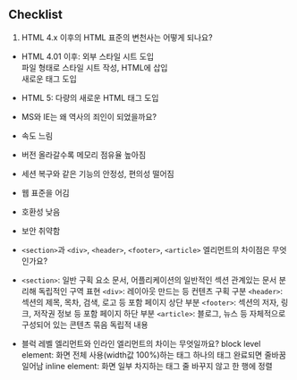 ## Checklist

1. HTML 4.x 이후의 HTML 표준의 변천사는 어떻게 되나요?
  * HTML 4.01 이후: 
   외부 스타일 시트 도입  
   파일 형태로 스타일 시트 작성, HTML에 삽입  
   새로운 태그 도입  
  * HTML 5: 다량의 새로운 HTML 태그 도입

* MS와 IE는 왜 역사의 죄인이 되었을까요?
 * 속도 느림
 * 버전 올라갈수록 메모리 점유율 높아짐
 * 세션 복구와 같은 기능의 안정성, 편의성 떨어짐
 * 웹 표준을 어김
 * 호환성 낮음
 * 보안 취약함

* `<section>`과 `<div>`, `<header>`, `<footer>`, `<article>` 엘리먼트의 차이점은 무엇인가요?
 * `<section>`: 일반 구획 요소 문서, 어플리케이션의 일반적인 섹션
             관계있는 문서 분리해 독립적인 구역 표현
`<div>`: 레이아웃 만드는 등 컨텐츠 구획 구분
`<header>`: 섹션의 제목, 목차, 검색, 로고 등 포함
            페이지 상단 부분
`<footer>`: 섹션의 저자, 링크, 저작권 정보 등 포함
            페이지 하단 부분
`<article>`: 블로그, 뉴스 등 자체적으로 구성되어 있는 콘텐츠 묶음
             독립적 내용
  
* 블럭 레벨 엘리먼트와 인라인 엘리먼트의 차이는 무엇일까요?
block level element: 화면 전체 사용(width값 100%)하는 태그
                     하나의 태그 완료되면 줄바꿈 일어남
inline element: 화면 일부 차지하는 태그
                줄 바꾸지 않고 한 행에 정렬
